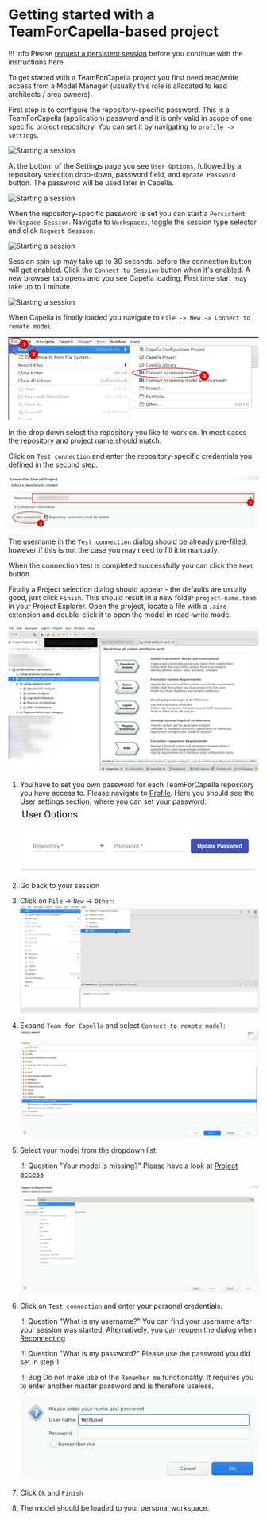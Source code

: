 <!--
 ~ SPDX-FileCopyrightText: Copyright DB Netz AG and the capella-collab-manager contributors
 ~ SPDX-License-Identifier: Apache-2.0
 -->

# Getting started with a TeamForCapella-based project

!!! Info
    Please [request a persistent session](../request.md) before you continue with the instructions here.


To get started with a TeamForCapella project you first need read/write access from a Model Manager (usually this role is allocated to lead architects / area owners).

First step is to configure the repository-specific password. This is a TeamForCapella (application) password and it is only valid in scope of one specific project repository. You can set it by navigating to `profile -> settings`.

![Starting a session](screenshots/profile-settings.jpg)

At the bottom of the Settings page you see `User Options`, followed by a repository selection drop-down, password field, and `Update Password` button. The password will be used later in Capella.

![Starting a session](screenshots/repo-pwd-setting.jpg)

When the repository-specific password is set you can start a `Persistent Workspace Session`. Navigate to `Workspaces`, toggle the session type selector and click `Request Session`.

![Starting a session](screenshots/pers-workspace.jpg)

Session spin-up may take up to 30 seconds. before the connection button will get enabled. Click the `Connect to Session` button when it's enabled. A new browser tab opens and you see Capella loading. First time start may take up to 1 minute.

![Starting a session](screenshots/connect-pw.jpg)

When Capella is finally loaded you navigate to `File -> New -> Connect to remote model`.

![Starting a session](screenshots/cap-conn-remote-model.jpg)

In the drop down select the repository you like to work on. In most cases the repository and project name should match.

Click on `Test connection` and enter the repository-specific credentials you defined in the second step.

![Starting a session](screenshots/cap-test-conn.jpg)

The username in the `Test connection` dialog should be already pre-filled, however if this is not the case you may need to fill it in manually.

When the connection test is completed successfully you can click the `Next` button.

Finally a Project selection dialog should appear - the defaults are usually good, just click `Finish`. This should result in a new folder `project-name.team` in your Project Explorer. Open the project, locate a file with a `.aird` extension and double-click it to open the model in read-write mode.

![Starting a session](screenshots/connection-example.jpg)



1. You have to set you own password for each TeamForCapella repository you have access to. Please navigate to <a href="/settings" target="_blank">Profile</a>. Here you should see the User settings section, where you can set your password:
    ![Set T4C password](t4c_password.png)

2. Go back to your session
3. Click on `File` → `New` → `Other`:
    ![Open Connection dialog](step_1.png)
4. Expand `Team for Capella` and select `Connect to remote model`:
    ![Connect to remote model](step_2.png)
5. Select your model from the dropdown list:

    !!! Question "Your model is missing?"
        Please have a look at [Project access](../../projects/access.md)

    ![Select the model](step_3.png)
6. Click on `Test connection` and enter your personal credentials.

    !!! Question "What is my username?"
        You can find your username after your session was started.
        Alternatively, you can reopen the dialog when [Reconnecting](../reconnect.md)

    !!! Question "What is my password?"
        Please use the password you did set in step 1.

    !!! Bug
        Do not make use of the `Remember me` functionality. It requires you to enter another master password and is therefore useless.

    ![Select the model](step_4.png)

7. Click `Ok` and `Finish`
8. The model should be loaded to your personal workspace.
